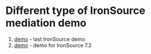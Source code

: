 # Different type of IronSource mediation demo #

1. [demo](https://github.com/loopme/android-united-sdk/tree/master/bridges/ironSorce/ironsorce-mediation-sample/ironsource-73) - last IronSource demo
2. [demo](https://github.com/loopme/android-united-sdk/tree/master/bridges/ironSorce/ironsorce-mediation-sample/ironsource-72) - demo for IronSource 7.2 